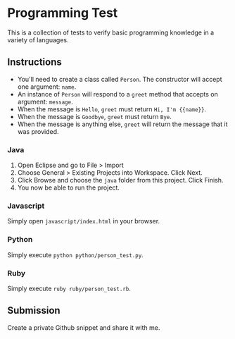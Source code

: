 # Programming Test

This is a collection of tests to verify basic programming knowledge in a variety of languages.

## Instructions

+ You'll need to create a class called `Person`. The constructor will accept one argument: `name`.
+ An instance of `Person` will respond to a `greet` method that accepts on argument: `message`.
+ When the message is `Hello`, `greet` must return `Hi, I'm {{name}}`.
+ When the message is `Goodbye`, `greet` must return `Bye`.
+ When the message is anything else, `greet` will return the message that it was provided.

### Java

1. Open Eclipse and go to File > Import
2. Choose General > Existing Projects into Workspace. Click Next.
3. Click Browse and choose the `java` folder from this project. Click Finish.
4. You now be able to run the project.

### Javascript

Simply open `javascript/index.html` in your browser.

### Python

Simply execute `python python/person_test.py`.

### Ruby

Simply execute `ruby ruby/person_test.rb`.

## Submission

Create a private Github snippet and share it with me.
